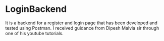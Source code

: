 ﻿# LoginBackend



It is a backend for a register and login page that has been developed and tested using Postman. I received guidance from Dipesh Malvia sir through one of his youtube tutorials.
